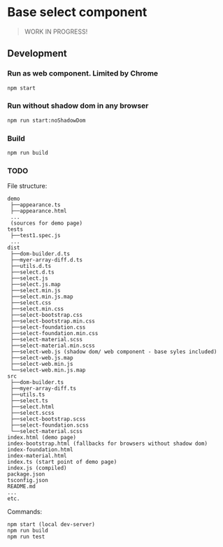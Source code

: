 # Base select component

> WORK IN PROGRESS!

## Development
### Run as web component. Limited by Chrome
```bash
npm start
```

### Run without shadow dom in any browser
```bash
npm run start:noShadowDom
```

### Build
```bash
npm run build
```

### TODO
File structure:
```
demo
 ├──appearance.ts
 ├──appearance.html
 ...
 (sources for demo page)
tests
 ├──test1.spec.js
 ...
dist
 ├──dom-builder.d.ts
 ├──myer-array-diff.d.ts
 ├──utils.d.ts
 ├──select.d.ts
 ├──select.js
 ├──select.js.map
 ├──select.min.js
 ├──select.min.js.map
 ├──select.css
 ├──select.min.css
 ├──select-bootstrap.css
 ├──select-bootstrap.min.css
 ├──select-foundation.css
 ├──select-foundation.min.css
 ├──select-material.scss
 ├──select-material.min.scss
 ├──select-web.js (shadow dom/ web component - base syles included)
 ├──select-web.js.map
 ├──select-web.min.js
 └──select-web.min.js.map
src
 ├──dom-builder.ts
 ├──myer-array-diff.ts
 ├──utils.ts
 ├──select.ts
 ├──select.html
 ├──select.scss
 ├──select-bootstrap.scss
 ├──select-foundation.scss
 └──select-material.scss
index.html (demo page)
index-bootstrap.html (fallbacks for browsers without shadow dom)
index-foundation.html
index-material.html
index.ts (start point of demo page)
index.js (compiled)
package.json
tsconfig.json
README.md
...
etc.
```

Commands:
```
npm start (local dev-server)
npm run build
npm run test
```